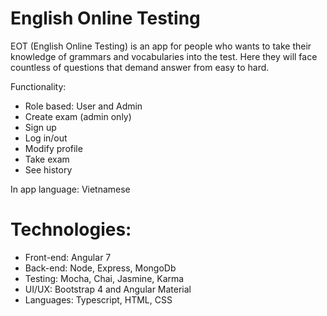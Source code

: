 # English Online Testing

EOT (English Online Testing) is an app for people who wants to take their knowledge of grammars and vocabularies into the test. Here they will face countless of questions that demand answer from easy to hard.

Functionality:
- Role based: User and Admin
- Create exam (admin only)
- Sign up
- Log in/out
- Modify profile
- Take exam
- See history

In app language: Vietnamese

# Technologies:
- Front-end: Angular 7
- Back-end: Node, Express, MongoDb
- Testing: Mocha, Chai, Jasmine, Karma
- UI/UX: Bootstrap 4 and Angular Material
- Languages: Typescript, HTML, CSS
